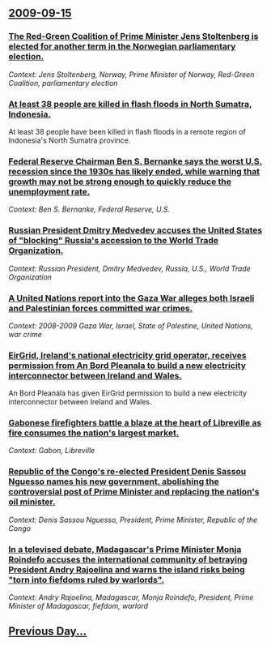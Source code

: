 ## [2009-09-15](/news/2009/09/15/index.md)

### [ The Red-Green Coalition of Prime Minister Jens Stoltenberg is elected for another term in the Norwegian parliamentary election. ](/news/2009/09/15/the-red-green-coalition-of-prime-minister-jens-stoltenberg-is-elected-for-another-term-in-the-norwegian-parliamentary-election.md)
_Context: Jens Stoltenberg, Norway, Prime Minister of Norway, Red-Green Coalition, parliamentary election_

### [ At least 38 people are killed in flash floods in North Sumatra, Indonesia. ](/news/2009/09/15/at-least-38-people-are-killed-in-flash-floods-in-north-sumatra-indonesia.md)
At least 38 people have been killed in flash floods in a remote region of Indonesia&#39;s North Sumatra province.

### [ Federal Reserve Chairman Ben S. Bernanke says the worst U.S. recession since the 1930s has likely ended, while warning that growth may not be strong enough to quickly reduce the unemployment rate. ](/news/2009/09/15/federal-reserve-chairman-ben-s-bernanke-says-the-worst-u-s-recession-since-the-1930s-has-likely-ended-while-warning-that-growth-may-not.md)
_Context: Ben S. Bernanke, Federal Reserve, U.S._

### [ Russian President Dmitry Medvedev accuses the United States of "blocking" Russia's accession to the World Trade Organization. ](/news/2009/09/15/russian-president-dmitry-medvedev-accuses-the-united-states-of-blocking-russia-s-accession-to-the-world-trade-organization.md)
_Context:  Russian President, Dmitry Medvedev, Russia, U.S., World Trade Organization_

### [ A United Nations report into the Gaza War alleges both Israeli and Palestinian forces committed war crimes. ](/news/2009/09/15/a-united-nations-report-into-the-gaza-war-alleges-both-israeli-and-palestinian-forces-committed-war-crimes.md)
_Context: 2008-2009 Gaza War, Israel, State of Palestine, United Nations, war crime_

### [ EirGrid, Ireland's national electricity grid operator, receives permission from An Bord Pleanala to build a new electricity interconnector between Ireland and Wales. ](/news/2009/09/15/eirgrid-ireland-s-national-electricity-grid-operator-receives-permission-from-an-bord-pleana-la-to-build-a-new-electricity-interconnector.md)
An Bord Pleanála has given EirGrid permission to build a new electricity interconnector between Ireland and Wales.

### [ Gabonese firefighters battle a blaze at the heart of Libreville as fire consumes the nation's largest market. ](/news/2009/09/15/gabonese-firefighters-battle-a-blaze-at-the-heart-of-libreville-as-fire-consumes-the-nation-s-largest-market.md)
_Context: Gabon, Libreville_

### [ Republic of the Congo's re-elected President Denis Sassou Nguesso names his new government, abolishing the controversial post of Prime Minister and replacing the nation's oil minister. ](/news/2009/09/15/republic-of-the-congo-s-re-elected-president-denis-sassou-nguesso-names-his-new-government-abolishing-the-controversial-post-of-prime-mini.md)
_Context: Denis Sassou Nguesso, President, Prime Minister, Republic of the Congo_

### [ In a televised debate, Madagascar's Prime Minister Monja Roindefo accuses the international community of betraying President Andry Rajoelina and warns the island risks being "torn into fiefdoms ruled by warlords". ](/news/2009/09/15/in-a-televised-debate-madagascar-s-prime-minister-monja-roindefo-accuses-the-international-community-of-betraying-president-andry-rajoelin.md)
_Context: Andry Rajoelina, Madagascar, Monja Roindefo, President, Prime Minister of Madagascar, fiefdom, warlord_

## [Previous Day...](/news/2009/09/14/index.md)

